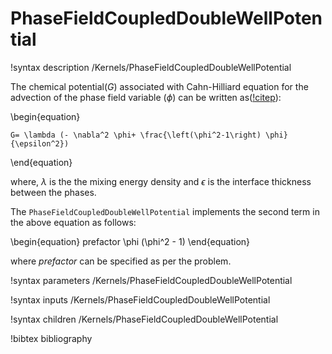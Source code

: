 # PhaseFieldCoupledDoubleWellPotential

!syntax description /Kernels/PhaseFieldCoupledDoubleWellPotential

The chemical potential($G$) associated with Cahn-Hilliard equation for the advection of the phase field variable ($\phi$) can be written as([!citep](yue2010sharp)):

\begin{equation}

    G= \lambda (- \nabla^2 \phi+ \frac{\left(\phi^2-1\right) \phi}{\epsilon^2})
\end{equation}

where, $\lambda$ is the the mixing energy density and $\epsilon$ is the interface thickness between the phases.

The `PhaseFieldCoupledDoubleWellPotential` implements the second term in the above equation as follows:

\begin{equation}
    prefactor \phi (\phi^2 - 1)
\end{equation}

where $prefactor$ can be specified as per the problem.


!syntax parameters /Kernels/PhaseFieldCoupledDoubleWellPotential

!syntax inputs /Kernels/PhaseFieldCoupledDoubleWellPotential

!syntax children /Kernels/PhaseFieldCoupledDoubleWellPotential

!bibtex bibliography
